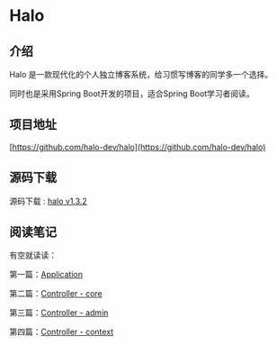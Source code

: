 # Halo

## 介绍

Halo 是一款现代化的个人独立博客系统，给习惯写博客的同学多一个选择。

同时也是采用Spring Boot开发的项目，适合Spring Boot学习者阅读。

## 项目地址

[https://github.com/halo-dev/halo](https://github.com/halo-dev/halo)

## 源码下载

源码下载 : [halo v1.3.2](notes/源码阅读/Halo/code/halo-master.zip ':ignore') 

## 阅读笔记

有空就读读：

第一篇：[Application](/notes/源码阅读/Halo/01)

第二篇：[Controller - core](/notes/源码阅读/Halo/02)

第三篇：[Controller - admin](/notes/源码阅读/Halo/03)

第四篇：[Controller - context](/notes/源码阅读/Halo/04)
